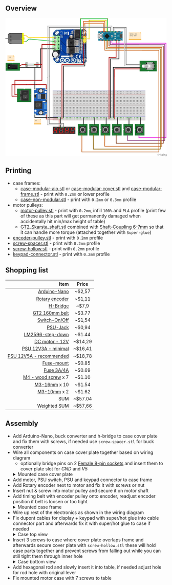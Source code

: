 ## Overview

<p align="center">
  <img src="img/case_bridge-v1/wiring.png"/>
</p>

## Printing

- case frames:
  - [case-modular-aio.stl](../models/h-bridge/case-modular-aio.stl) or [case-modular-cover.stl](../models/h-bridge/case-modular-cover.stl) and [case-modular-frame.stl](../models/h-bridge/case-modular-frame.stl) - print with `0.2mm` or lower profile
  - [case-non-modular.stl](../models/h-bridge/case-non-modular.stl) - print with `0.2mm` or `0.3mm` profile
- motor pulleys:
  - [motor-pulley.stl](../models/motor-pulley.stl) - print with `0.2mm`, infill `100%` and `PLA` profile (print few of these as this part will get permanently damaged when accidentally hit min/max height of table)
  - [GT2_Skarsta_shaft.stl](https://www.thingiverse.com/download:5633328) combined with [Shaft-Coupling 6-7mm](https://www.ebay.com/itm/2-3-4-5-6-7-8mm-Aluminum-Flexible-Shaft-Coupling-Rigid-Coupler-Motor-Connector/291882575832?ssPageName=STRK%3AMEBIDX%3AIT&var=590884618019&_trksid=p2057872.m2749.l2649) so that it can handle more torque (attached together with `Super-glue`)
- [encoder-pulley.stl](../models/encoder-pulley.stl) - print with `0.2mm` profile
- [screw-spacer.stl](../models/h-bridge/screw-spacer.stl) - print with `0.2mm` profile
- [screw-hollow.stl](../models/h-bridge/screw-hollow.stl) - print with `0.2mm` profile
- [keypad-connector.stl](../models/keypad-connector.stl) - print with `0.2mm` profile

## Shopping list

|                                                                                                                                                Item |  Price  |
| --------------------------------------------------------------------------------------------------------------------------------------------------: | :-----: |
|                [Arduino-Nano](https://www.ebay.com/itm/2-5-10PCS-USB-Nano-V3-0-ATmega328-16M-5V-Micro-controller-CH340G-Board-Arduino/173636038739) | ~$2,57  |
|                          [Rotary encoder](https://www.ebay.com/itm/KY-040-360-Rotary-Encoder-Module-For-AVR-PIC-Easy-to-V2P4-Use-H9B0/323888195480) | ~$1,11  |
|                                                                                                   [H-Bridge](https://www.ebay.com/itm/292529636989) | ~$7,9   |
|                                                                                  [GT2 160mm belt](https://www.aliexpress.com/item/32883539514.html) | ~$3.77  |
|                                                                                              [Switch-On/Off](https://www.ebay.com/itm/124808977402) | ~$1,54  |
|                      [PSU-Jack](https://www.ebay.com/itm/10x-DC-005-Power-Supply-Jack-Socket-Female-PCB-Mount-Connector-5-5x2-1mm-Kit/383385876253) | ~$0,94  |
|          [LM2596-step-down](https://www.ebay.com/itm/LM2596-Step-Down-Module-DC-3V-40V-to1-5v-35V-3-3V-5V-12V-3A-Voltage-Regulator-US/162648939028) | ~$1.44  |
|                                 [DC motor - 12V](https://www.banggood.com/DC-12V-180RPM-Geared-Motor-High-Torque-Gear-Reducer-Motor-p-1068573.html) | ~$14,29 |
|                            [PSU 12V3A - minimal](https://www.meanwell-web.com/en-gb/ac-dc-industrial-desktop-adaptor-output-12vdc-at-gst36e12--p1j) | ~$16,41 |
|                       [PSU 12V5A - recommended](https://www.meanwell-web.com/en-gb/ac-dc-industrial-desktop-adaptor-with-3-pin-iec320-gs60a12--p1j) | ~$18,78 |
|                                                                                      [Fuse-mount](https://www.aliexpress.com/item/32897554363.html) | ~$0.85  |
| [Fuse 3A/4A](https://www.aliexpress.com/item/10PCS-5-20mm-Fast-Quick-Blow-Glass-Tube-Fuse-Assorted-Kit-Fast-Blow-Glass-Fuses-250V/32881363210.html) | ~$0.69  |
|              [M4 - wood screw](https://www.ebay.com/itm/Self-Drilling-Drywall-Wood-Screws-M4-Bugle-Head-Coarse-Thread-Zinc-Plated/273011742134) x 7 | ~$1.10  |
|              [M3-16mm](https://www.ebay.com/itm/10-20-50-100x-M2-M3-M4-M5-Stainless-Steel-Hex-Bolt-Socket-Cap-Screws-Head-DIN912/173028404303) x 10 | ~$1.54  |
|               [M3-10mm](https://www.ebay.com/itm/10-20-50-100x-M2-M3-M4-M5-Stainless-Steel-Hex-Bolt-Socket-Cap-Screws-Head-DIN912/173028404303) x 2 | ~$1.62  |
|                                                                                                                                                 SUM | ~$57.04 |
|                                                                                                                                        Weighted SUM | ~$57,66 |

## Assembly

- Add Arduino-Nano, buck converter and h-bridge to case cover plate and fix them with screws, if needed use `screw-spacer.stl` for buck converter
- Wire all components on case cover plate together based on wiring diagram 
  - optionally bridge pins on 2 [Female 8-pin sockets](https://www.ebay.com/itm/10pcs-8-Pin-Female-Tall-Stackable-Header-Connector-Socket-For-Arduino-Shield-kn/373209884238) and insert them to cover plate slot for _GND_ and _V5_
  <details>
    <summary>Mounted case cover plate</summary>
    <p align="center">
        <img src="img/case_bridge-v1/cover.jpg"/>
    </p>
  </details>
- Add motor, PSU switch, PSU and keypad connector to case frame
- Add Rotary encoder next to motor and fix it with screws or nut
- Insert nut & screw into motor pulley and secure it on motor shaft
- Add timing belt with encoder pulley onto encoder, readjust encoder position if belt is loosen or too tight
  <details>
    <summary>Mounted case frame</summary>
    <p align="center">
        <img src="img/case_bridge-v1/frame.jpg"/>
    </p>
  </details>
- Wire up rest of the electronics as shown in the wiring diagram
- Fix dupont cables for display + keypad with super/hot glue into cable connector part and afterwards fix it with super/hot glue to case if needed
  <details>
    <summary>Case top view</summary>
    <p align="center">
        <img src="img/case_bridge-v1/top.jpg"/>
    </p>
  </details>
- Insert 3 screws to case where cover plate overlaps frame and afterwards secure cover plate with `screw-hollow.stl` these will hold case parts together and prevent screws from falling out while you can still tight them through inner hole
  <details>
    <summary>Case bottom view</summary>
    <p align="center">
        <img src="img/case_bridge-v1/bottom.jpg"/>
    </p>
  </details>
- Add hexagonal rod and slowly insert it into table, if needed adjust hole for rod hole with original lever
- Fix mounted motor case with 7 screws to table

